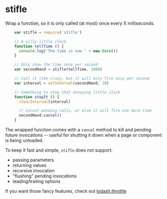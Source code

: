 stifle
======

Wrap a function, so it is only called (at most) once every X milliseconds.

```javascript
    var stifle = require('stifle')

    // A silly little clock
    function tellTime () {
      console.log('The time is now ' + new Date())
    }

    // Only show the time once per second
    var secondHand = stifle(tellTime, 1000)

    // Call it like crazy, but it will only fire once per second
    var interval = setInterval(secondHand, 10)

    // Something to stop that annoying little clock
    function stopIt () {
      clearInterval(interval)

      // Cancel pending calls, or else it will fire one more time
      secondHand.cancel()
    }
```

The wrapped function comes with a `cancel` method to kill and pending future invocations -- useful for shutting it down when a page or component is being unloaded.

To keep it fast and simple, `stifle` does not support:
* passing parameters
* returning values
* recursive invocation
* "flushing" pending invocations
* leading/trailing options

If you want those fancy features, check out [lodash.throttle](https://lodash.com/docs/4.17.4#throttle)

